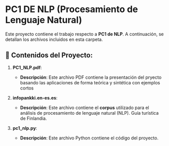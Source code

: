 # PC1 DE NLP (Procesamiento de Lenguaje Natural)

Este proyecto contiene el trabajo respecto a **PC1 de NLP**. A continuación, se detallan los archivos incluidos en esta carpeta.

## 📂 Contenidos del Proyecto:

1. **PC1_NLP.pdf**:
   - **Descripción**: Este archivo PDF contiene la presentación del pryecto basando las aplicaciones de forma teórica y sintética con ejemplos cortos
  

2. **infopankki.en-es.es**:
   - **Descripción**: Este archivo contiene el **corpus** utilizado para el análisis de procesamiento de lenguaje natural (NLP). Guía turística de Finlandia.
     
3. **pc1_nlp.py**:
   - **Descripción**: Este archivo Python contiene el código del proyecto.


